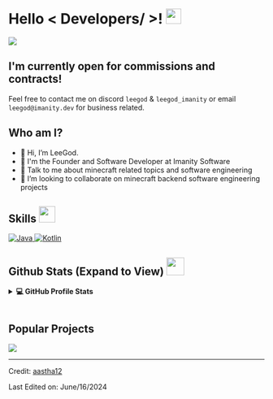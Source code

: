 <h1> Hello < Developers/ >! <img src = "https://raw.githubusercontent.com/MartinHeinz/MartinHeinz/master/wave.gif" width = 30px> </h1>
<p align='center'>
</p>

<p>
  <a href="https://github.com/DenverCoder1/readme-typing-svg"><img src="https://readme-typing-svg.herokuapp.com?&font=IBM+Plex+Sans&color=abcdef&size=20&lines=Welcome+to+LeeGod's+GitHub+Profile!;I'm+a+Software+Developer;I'm+the+Leader+of+Imanity+Software" /></a>
</p>

## I'm currently open for commissions and contracts!
Feel free to contact me on discord `leegod` & `leegod_imanity` or email `leegod@imanity.dev` for business related.

## Who am I?
- 👋 Hi, I’m LeeGod.
- 💼 I'm the Founder and Software Developer at Imanity Software
- 💬 Talk to me about minecraft related topics and software engineering
- 👯 I’m looking to collaborate on minecraft backend software engineering projects

<h2> Skills <img src = "https://media2.giphy.com/media/QssGEmpkyEOhBCb7e1/giphy.gif?cid=ecf05e47a0n3gi1bfqntqmob8g9aid1oyj2wr3ds3mg700bl&rid=giphy.gif" width = 32px> </h2>
<a href="https://www.java.com" target="_blank"> 
    <img alt="Java" src="https://img.shields.io/badge/Java-ED8B00?style=for-the-badge&logo=java&logoColor=white">
  </a>

  <a href="https://kotlinlang.org/" target="_blank"> 
    <img alt="Kotlin" src="https://img.shields.io/badge/Kotlin-777BB4?style=for-the-badge&logo=kotlin&logoColor=white">
  </a>

<h2> Github Stats (Expand to View) <img src = "https://i.pinimg.com/originals/65/c4/f4/65c4f452571be1261e9c623f7da488ac.gif" width = 35px> </h2>

<details> 
  <summary><b>💻 GitHub Profile Stats</b></summary>
  <br/>
  <p align="center">
    <a href="https://github.com/anuraghazra/github-readme-stats"><img alt="LeeGod's Github Stats" src="https://github-readme-stats.vercel.app/api?username=LeeGodSRc&show_icons=true&count_private=true&theme=algolia" height="192px"/></a>
<br/>
  &nbsp;
	  <img src="https://github-readme-stats.vercel.app/api/top-langs?username=LeeGodSRC&show_icons=true&locale=en&layout=compact&theme=algolia" alt="LeeGod" height="192px"/>
  <br/>
  </p>
</details>

<br/>

## Popular Projects
<a href="https://github.com/FairyProject/fairy">
  <!-- Change the `github-readme-stats.anuraghazra1.vercel.app` to `github-readme-stats.vercel.app`  -->
  <img align="center" src="https://github-readme-stats.vercel.app/api/pin/?username=FairyProject&repo=fairy&theme=onedark" />
</a>  

----------------------------------------------------------------------
Credit: [aastha12](https://github.com/aastha12)

Last Edited on: June/16/2024
